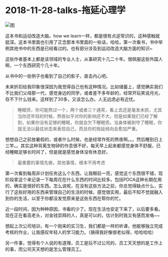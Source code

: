 
# 2018-11-28-talks-拖延心理学

![图](http://image.linxingyang.net/image/note/2018-11-28-talks/01.jpg)

这本书和运动改造大脑，how we learn一样，都是很有点逆常识的，这种感触就挺深。这本书里面也引用了正念那本书里面的一些话，哈哈，第一次看书，书中举例其他书中的东西是已经看过的。也有部分涉及到运动改造大脑方面的知识~

这些作者基本上都是该领域的专业人士，从事研究十几二十年。很佩服这些外国人啊，一个东西研究个几十年。


从书中的一些例子也看到了自己的影子，直击内心吧。

未来折扣给我印象很深因为我觉得自己也有这种情况。比如储蓄上，感觉确实我们不比我们父母那一代，感觉身边的同学，或者差不多年龄的，经常开玩笑说月光，存不下什么钱来。这样到了30多，又该怎么办。人无远虑必有近忧。


> 睡眠债，你可能熬过一个，两个或者三个通宵，看上去还是毫发未损，尤其当你还年轻的时候，熬夜似乎对你的影响还不大，但是如果我们已经了解到，如果你没有足够的睡眠，你就会欠下睡眠债。当身体被剥夺了睡眠，你就无法以最佳状态来表现自己，而且你的拖延倾向会愈加严重。

想想自己之前放暑假的，或者什么时候，也是经常作死的熬夜啊。。。然后睡到日上三竿。。其实这种背离生物钟的作息很不好，每天早上起来都感觉身体不舒服，已经睡眠足够长时间了，但是就是感觉身体没有休息好。


> 最重要的事情先做，其他事情，根本不用考虑


第一次看到每周非计划任务这么个东西，让我眼前一亮，感觉这个东西很不错，现阶段拿这个来记录一下每周花在什么东西的时间比较多。包括PDCA这种长期在用的，确实是很好的东西。怎么说呢，在没有这些方法之前，你总觉得缺点什么，实行了这些好用的东西来管理自己的生活的时候，感觉很实用，最后不知不觉就融入到你的生活，以至于你都没发觉原来是这些东西在帮你的忙。



近一段时间，因为种种原因，书看的少了。现在生活也安定下来了，以后要多看。现在正在看高老头，对金钱崇拜的人，真是可以的，估计到时我又有感而发咯~~

想起上次公司培训，有一个刚来的实习生，我们都是一样的听课，他能够独立完成考核的作业，让我感叹年轻人的学习能力。（搞得我好像很老似得，哈哈哈哈）


另一件事，觉得有个人说的有道理，员工是玩不过公司的，员工天天想的是工作上的事，而公司天天想的是怎么管理员工。


